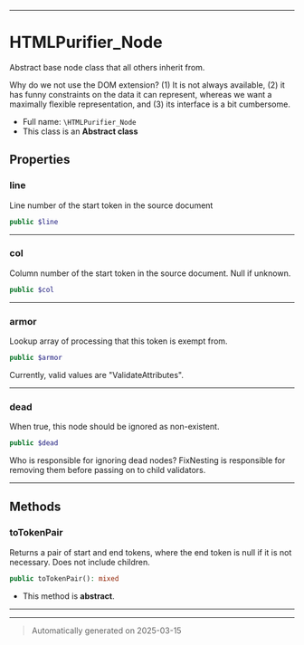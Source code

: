 ***

# HTMLPurifier_Node

Abstract base node class that all others inherit from.

Why do we not use the DOM extension?  (1) It is not always available,
(2) it has funny constraints on the data it can represent,
whereas we want a maximally flexible representation, and (3) its
interface is a bit cumbersome.

* Full name: `\HTMLPurifier_Node`
* This class is an **Abstract class**



## Properties


### line

Line number of the start token in the source document

```php
public $line
```






***

### col

Column number of the start token in the source document. Null if unknown.

```php
public $col
```






***

### armor

Lookup array of processing that this token is exempt from.

```php
public $armor
```

Currently, valid values are "ValidateAttributes".




***

### dead

When true, this node should be ignored as non-existent.

```php
public $dead
```

Who is responsible for ignoring dead nodes?  FixNesting is
responsible for removing them before passing on to child
validators.




***

## Methods


### toTokenPair

Returns a pair of start and end tokens, where the end token
is null if it is not necessary. Does not include children.

```php
public toTokenPair(): mixed
```




* This method is **abstract**.







***


***
> Automatically generated on 2025-03-15
